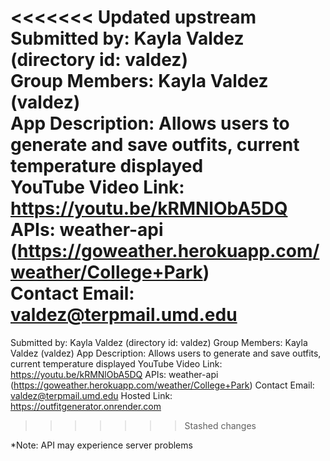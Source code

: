<<<<<<< Updated upstream
Submitted by: Kayla Valdez (directory id: valdez) <br>
Group Members: Kayla Valdez (valdez) <br>
App Description: Allows users to generate and save outfits, current temperature displayed <br>
YouTube Video Link: https://youtu.be/kRMNlObA5DQ <br>
APIs: weather-api (https://goweather.herokuapp.com/weather/College+Park) <br>
Contact Email: valdez@terpmail.umd.edu <br>
=======
Submitted by: Kayla Valdez (directory id: valdez)
Group Members: Kayla Valdez (valdez) 
App Description: Allows users to generate and save outfits, current temperature displayed
YouTube Video Link: https://youtu.be/kRMNlObA5DQ 
APIs: weather-api (https://goweather.herokuapp.com/weather/College+Park) 
Contact Email: valdez@terpmail.umd.edu
Hosted Link: https://outfitgenerator.onrender.com
>>>>>>> Stashed changes

*Note: API may experience server problems
